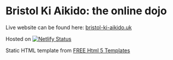# Bristol Ki Aikido: the online dojo
Live website can be found here: [bristol-ki-aikido.uk](https://bristol-ki-aikido.uk)

Hosted on [![Netlify Status](https://api.netlify.com/api/v1/badges/a1892f47-39b5-420e-9dd5-6cf3e44544bb/deploy-status)](https://app.netlify.com/sites/bristol-ki-aikido/deploys)

Static HTML template from [FREE Html 5 Templates](https://freehtml5.co/)
